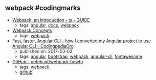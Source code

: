 webpack #codingmarks 
---
* [Webpack: an introduction - ts - GUIDE](https://angular.io/guide/webpack)
    * tags: [angular](../tags/angular.md), [docs](../tags/docs.md), [webpack](../tags/webpack.md)
* [Webpack Concepts](https://webpack.js.org/concepts/)
    * tags: [webpack](../tags/webpack.md)
* [Fast, faster, Angular CLI - how I converted my Angular project to use Angular CLI – CodingpediaOrg](http://www.codingpedia.org/ama/fast-faster-angular-cli-how-i-converted-my-angular-project-to-use-angular-cli)
    * published on: 2017-00-02
    * tags: [angular](../tags/angular.md), [bootstrap](../tags/bootstrap.md), [webpack](../tags/webpack.md), [angular-cli](../tags/angular-cli.md), [fontawesome](../tags/fontawesome.md)
* [GitHub - petehunt/webpack-howto](https://github.com/petehunt/webpack-howto)
    * tags: [webpack](../tags/webpack.md)
    * [github](https://github.com/petehunt/webpack-howto)
